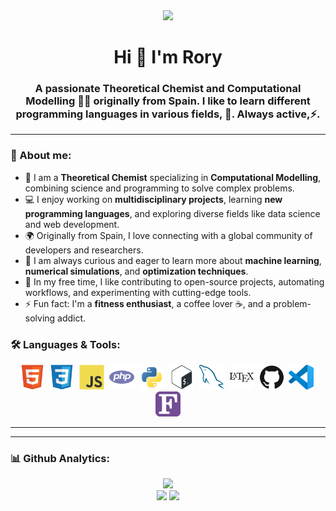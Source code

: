 <div id="header" align= "center">
  <img src="https://i.giphy.com/media/v1.Y2lkPTc5MGI3NjExNnR6NXY4emdjd2RvcmxqZjlubmxkdml5OWZ0c3lyM3J4MndzOGg1MCZlcD12MV9pbnRlcm5hbF9naWZfYnlfaWQmY3Q9Zw/bEc0Vgf1Bf4D06D1UV/giphy.gif" width="200"/>
  <h1 align="center"> Hi 👋 I'm Rory </h1>
  <h3 align="center"> A passionate Theoretical Chemist and Computational Modelling 🧑‍💻 originally from Spain. I like to learn different programming languages in various fields, 🌱. Always active,⚡. </h3>
</div>

---
### 🤖 About me:
- 🔬 I am a **Theoretical Chemist** specializing in **Computational Modelling**, combining science and programming to solve complex problems.  
- 💻 I enjoy working on **multidisciplinary projects**, learning **new programming languages**, and exploring diverse fields like data science and web development.  
- 🌍 Originally from Spain, I love connecting with a global community of developers and researchers.  
- 🧠 I am always curious and eager to learn more about **machine learning**, **numerical simulations**, and **optimization techniques**.  
- 🌱 In my free time, I like contributing to open-source projects, automating workflows, and experimenting with cutting-edge tools.  
- ⚡ Fun fact: I'm a **fitness enthusiast**, a coffee lover ☕, and a problem-solving addict.  


<div align= "left">
  <h3> 🛠️ Languages & Tools: </h3>
  <div align= "center">
    <img src="https://github.com/devicons/devicon/blob/master/icons/html5/html5-original.svg" title="HTML5" alt="HTML" width="40" height="40"/>&nbsp;
    <img src="https://github.com/devicons/devicon/blob/master/icons/css3/css3-original.svg" title="CSS3" alt="CSS" width="40" height="40"/>&nbsp;
    <img src="https://github.com/devicons/devicon/blob/master/icons/javascript/javascript-original.svg" title="JavaScript" alt="JS" width="40" height="40"/>&nbsp;
    <img src="https://github.com/devicons/devicon/blob/master/icons/php/php-plain.svg" title="PHP" alt="PHP" width="40" height="40"/>&nbsp;
    <img src="https://github.com/devicons/devicon/blob/master/icons/python/python-original.svg" title="Python" alt="Python" width="40" height="40"/>&nbsp;
    <img src="https://github.com/devicons/devicon/blob/master/icons/bash/bash-original.svg" title="Bash" alt="Bash" width="40" height="40"/>&nbsp;
    <img src="https://github.com/devicons/devicon/blob/master/icons/mysql/mysql-original.svg" title="MYSQL" alt="mysql" width="40" height="40"/>&nbsp;
    <img src="https://github.com/devicons/devicon/blob/master/icons/latex/latex-original.svg" title="Latex" alt="latex" width="40" height="40"/>&nbsp;
    <img src="https://github.com/devicons/devicon/blob/master/icons/github/github-original.svg" title="Latex" alt="latex" width="40" height="40"/>&nbsp;
    <img src="https://github.com/devicons/devicon/blob/master/icons/vscode/vscode-original.svg" title="Latex" alt="latex" width="40" height="40"/>&nbsp;
    <img src="https://github.com/devicons/devicon/blob/master/icons/fortran/fortran-original.svg" title="Fortran90" alt="Fortran90" width="40" height="40"/>
  </div>
</div>


---
<!--https://raw.githubusercontent.com/Platane/snk/output/github-contribution-grid-snake.svg-->
---
### 📊 Github Analytics: 
<div align="center">
  <a>
    <img src="https://github-readme-streak-stats.herokuapp.com?user=Rory144&theme=gotham&hide_border=true&border_radius=0&date_format=j%20M%5B%20Y%5D&mode=weekly&card_width=499&card_height=198)](https://git.io/streak-stats">
  </a>
</div>

<div align="center">
  <a>
    <img src="https://github-readme-stats.vercel.app/api?username=Rory144&show_icons=true&theme=gotham" width="500">
    <img src="https://github-readme-stats.vercel.app/api/top-langs/?username=Rory144&layout=compact&theme=gotham" width="380">
  </a>
</div>


